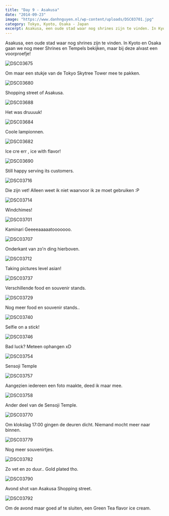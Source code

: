 ```yaml
---
title: "Day 9 - Asakusa"
date: "2014-09-23"
image: "https://www.danhnguyen.nl/wp-content/uploads/DSC03701.jpg"
category: Tokyo, Kyoto, Osaka - Japan
excerpt: Asakusa, een oude stad waar nog shrines zijn te vinden. In Kyoto en Osaka gaan we nog meer Shrines en Tempels...
---
```


Asakusa, een oude stad waar nog shrines zijn te vinden. In Kyoto en Osaka gaan we nog meer Shrines en Tempels bekijken, maar bij deze alvast een voorproefje!

![DSC03675](https://www.danhnguyen.nl/wp-content/uploads//DSC03675-575x1024.jpg)

Om maar een stukje van de Tokyo Skytree Tower mee te pakken.

![DSC03680](https://www.danhnguyen.nl/wp-content/uploads//DSC03680-1024x575.jpg)

Shopping street of Asakusa.

![DSC03688](https://www.danhnguyen.nl/wp-content/uploads//DSC03688-1024x575.jpg)

Het was druuuuk!

![DSC03684](https://www.danhnguyen.nl/wp-content/uploads//DSC03684-1024x575.jpg)

Coole lampionnen.

![DSC03682](https://www.danhnguyen.nl/wp-content/uploads//DSC03682-1024x575.jpg)

Ice cre err , ice with flavor!

![DSC03690](https://www.danhnguyen.nl/wp-content/uploads//DSC03690-1024x575.jpg)

Still happy serving its customers.

![DSC03716](https://www.danhnguyen.nl/wp-content/uploads//DSC03716-1024x575.jpg)

Die zijn vet! Alleen weet ik niet waarvoor ik ze moet gebruiken :P

![DSC03714](https://www.danhnguyen.nl/wp-content/uploads//DSC03714-1024x575.jpg)

Windchimes!

![DSC03701](https://www.danhnguyen.nl/wp-content/uploads//DSC03701-1024x575.jpg)

Kaminari Geeeeaaaaatooooooo.

![DSC03707](https://www.danhnguyen.nl/wp-content/uploads//DSC03707-1024x575.jpg)

Onderkant van zo'n ding hierboven.

![DSC03712](https://www.danhnguyen.nl/wp-content/uploads//DSC03712-1024x575.jpg)

Taking pictures level asian!

![DSC03737](https://www.danhnguyen.nl/wp-content/uploads//DSC03737-1024x575.jpg)

Verschillende food en souvenir stands.

![DSC03729](https://www.danhnguyen.nl/wp-content/uploads//DSC03729-1024x575.jpg)

Nog meer food en souvenir stands..

![DSC03740](https://www.danhnguyen.nl/wp-content/uploads//DSC037401-1024x575.jpg)

Selfie on a stick!

![DSC03746](https://www.danhnguyen.nl/wp-content/uploads//DSC037461-1024x575.jpg)

Bad luck? Meteen ophangen xD

![DSC03754](https://www.danhnguyen.nl/wp-content/uploads//DSC037541-1024x575.jpg)

Sensoji Temple

![DSC03757](https://www.danhnguyen.nl/wp-content/uploads//DSC037571-1024x575.jpg)

Aangezien iedereen een foto maakte, deed ik maar mee.

![DSC03758](https://www.danhnguyen.nl/wp-content/uploads//DSC03758-575x1024.jpg)

Ander deel van de Sensoji Temple.

![DSC03770](https://www.danhnguyen.nl/wp-content/uploads//DSC03770-1024x575.jpg)

Om klokslag 17:00 gingen de deuren dicht. Niemand mocht meer naar binnen.

![DSC03779](https://www.danhnguyen.nl/wp-content/uploads//DSC037791-1024x575.jpg)

Nog meer souvenirtjes.

![DSC03782](https://www.danhnguyen.nl/wp-content/uploads//DSC037821-1024x575.jpg)

Zo vet en zo duur.. Gold plated tho.

![DSC03790](https://www.danhnguyen.nl/wp-content/uploads//DSC037901-1024x575.jpg)

Avond shot van Asakusa Shopping street.

![DSC03792](https://www.danhnguyen.nl/wp-content/uploads//DSC037921-1024x575.jpg)

Om de avond maar goed af te sluiten, een Green Tea flavor ice cream.

